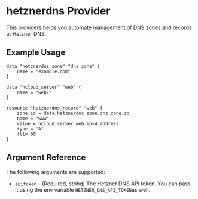 # hetznerdns Provider

This providers helps you automate management of DNS zones
and records at Hetzner DNS.

## Example Usage

```hcl
data "hetznerdns_zone" "dns_zone" {
    name = "example.com"
}

data "hcloud_server" "web" {
    name = "web1"
}

resource "hetznerdns_record" "web" {
    zone_id = data.hetznerdns_zone.dns_zone.id
    name = "www"
    value = hcloud_server.web.ipv4_address
    type = "A"
    ttl= 60
}
```

## Argument Reference

The following arguments are supported:

- `apitoken` - (Required, string) The Hetzner DNS API token. You can 
  pass it using the env variable `HETZNER_DNS_API_TOKEN`as well.